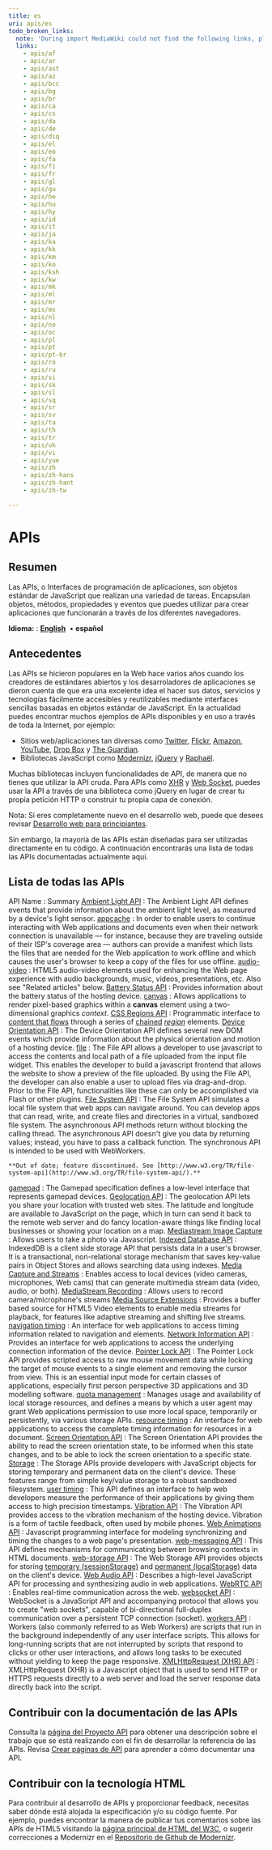 ```yaml
---
title: es
uri: apis/es
todo_broken_links:
  note: 'During import MediaWiki could not find the following links, please fix and adjust this list.'
  links:
    - apis/af
    - apis/ar
    - apis/ast
    - apis/az
    - apis/bcc
    - apis/bg
    - apis/br
    - apis/ca
    - apis/cs
    - apis/da
    - apis/de
    - apis/diq
    - apis/el
    - apis/eo
    - apis/fa
    - apis/fi
    - apis/fr
    - apis/gl
    - apis/gu
    - apis/he
    - apis/hu
    - apis/hy
    - apis/id
    - apis/it
    - apis/ja
    - apis/ka
    - apis/kk
    - apis/km
    - apis/ko
    - apis/ksh
    - apis/kw
    - apis/mk
    - apis/ml
    - apis/mr
    - apis/ms
    - apis/nl
    - apis/no
    - apis/oc
    - apis/pl
    - apis/pt
    - apis/pt-br
    - apis/ro
    - apis/ru
    - apis/si
    - apis/sk
    - apis/sl
    - apis/sq
    - apis/sr
    - apis/sv
    - apis/ta
    - apis/th
    - apis/tr
    - apis/uk
    - apis/vi
    - apis/yue
    - apis/zh
    - apis/zh-hans
    - apis/zh-hant
    - apis/zh-tw

---
```

# APIs

## Resumen

Las APIs, o Interfaces de programación de aplicaciones, son objetos estándar de JavaScript que realizan una variedad de tareas. Encapsulan objetos, métodos, propiedades y eventos que puedes utilizar para crear aplicaciones que funcionarán a través de los diferentes navegadores.

**Idioma:**
:   **[English](/apis)**  • <span lang="es">**español**</span>

## Antecedentes

Las APIs se hicieron populares en la Web hace varios años cuando los creadores de estándares abiertos y los desarroladores de aplicaciones se dieron cuenta de que era una excelente idea el hacer sus datos, servicios y tecnologías fácilmente accesibles y reutilizables mediante interfaces sencillas basadas en objetos estándar de JavaScript. En la actualidad puedes encontrar muchos ejemplos de APIs disponibles y en uso a través de toda la Internet, por ejemplo:

-   Sitios web/aplicaciones tan diversas como [Twitter](https://dev.twitter.com/docs), [Flickr](http://www.flickr.com/services/developer/), [Amazon](https://affiliate-program.amazon.com/gp/advertising/api/detail/main.html), [YouTube](http://code.google.com/apis/youtube/overview.html), [Drop Box](http://www.dropbox.com/developers) y [The Guardian](http://www.guardian.co.uk/open-platform).
-   Bibliotecas JavaScript como [Modernizr](http://modernizr.com/), [jQuery](http://jquery.com/) y [Raphaël](http://raphaeljs.com/).

Muchas bibliotecas incluyen funcionalidades de API, de manera que no tienes que utilizar la API cruda. Para APIs como [XHR](/apis/xhr) y [Web Socket](/apis/websocket), puedes usar la API a través de una biblioteca como jQuery en lugar de crear tu propia petición HTTP o construir tu propia capa de conexión.

Nota: Si eres completamente nuevo en el desarrollo web, puede que desees revisar [Desarrollo web para principiantes](/beginners/es).

Sin embargo, la mayoría de las APIs están diseñadas para ser utilizadas directamente en tu código. A continuación encontrarás una lista de todas las APIs documentadas actualmente aqui.

## Lista de todas las APIs

API Name
:   Summary
[Ambient Light API](/apis/ambient_light)
:   The Ambient Light API defines events that provide information about the ambient light level, as measured by a device's light sensor.
[appcache](/apis/appcache)
:   In order to enable users to continue interacting with Web applications and documents even when their network connection is unavailable — for instance, because they are traveling outside of their ISP's coverage area — authors can provide a manifest which lists the files that are needed for the Web application to work offline and which causes the user's browser to keep a copy of the files for use offline.
[audio-video](/apis/audio-video)
:   HTML5 audio-video elements used for enhancing the Web page experience with audio backgrounds, music, videos, presentations, etc. Also see "Related articles" below.
[Battery Status API](/apis/battery_status)
:   Provides information about the battery status of the hosting device.
[canvas](/apis/canvas)
:   Allows applications to render pixel-based graphics within a **canvas** element using a two-dimensional graphics *context*.
[CSS Regions API](/apis/css-regions)
:   Programmatic interface to [content that flows](/css/concepts/named_flow) through a series of [chained](/css/concepts/region_chain) [*region*](/css/concepts/region) elements.
[Device Orientation API](/apis/device_orientation)
:   The Device Orientation API defines several new DOM events which provide information about the physical orientation and motion of a hosting device.
[file](/apis/file)
:   The File API allows a developer to use javascript to access the contents and local path of a file uploaded from the input file widget. This enables the developer to build a javascript frontend that allows the website to show a preview of the file uploaded. By using the File API, the developer can also enable a user to upload files via drag-and-drop. Prior to the File API, functionalities like these can only be accomplished via Flash or other plugins.
[File System API](/apis/filesystem)
:   The File System API simulates a local file system that web apps can navigate around. You can develop apps that can read, write, and create files and directories in a virtual, sandboxed file system. The asynchronous API methods return without blocking the calling thread. The asynchronous API doesn't give you data by returning values; instead, you have to pass a callback function. The synchronous API is intended to be used with WebWorkers.

    **Out of date; feature discontinued. See [http://www.w3.org/TR/file-system-api](http://www.w3.org/TR/file-system-api/).**

[gamepad](/apis/gamepad)
:   The Gamepad specification defines a low-level interface that represents gamepad devices.
[Geolocation API](/apis/geolocation)
:   The geolocation API lets you share your location with trusted web sites. The latitude and longitude are available to JavaScript on the page, which in turn can send it back to the remote web server and do fancy location-aware things like finding local businesses or showing your location on a map.
[Mediastream Image Capture](/apis/image_capture)
:   Allows users to take a photo via Javascript.
[Indexed Database API](/apis/indexeddb)
:   IndexedDB is a client side storage API that persists data in a user's browser. It is a transactional, non-relational storage mechanism that saves key-value pairs in Object Stores and allows searching data using indexes.
[Media Capture and Streams](/apis/media_capture_and_streams)
:   Enables access to local devices (video cameras, microphones, Web cams) that can generate multimedia stream data (video, audio, or both).
[MediaStream Recording](/apis/media_recorder)
:   Allows users to record camera/microphone's streams
[Media Source Extensions](/apis/media_source_extensions)
:   Provides a buffer based source for HTML5 Video elements to enable media streams for playback, for features like adaptive streaming and shifting live streams.
[navigation timing](/apis/navigation_timing)
:   An interface for web applications to access timing information related to navigation and elements.
[Network Information API](/apis/network_information)
:   Provides an interface for web applications to access the underlying connection information of the device.
[Pointer Lock API](/apis/pointer_lock)
:   The Pointer Lock API provides scripted access to raw mouse movement data while locking the target of mouse events to a single element and removing the cursor from view. This is an essential input mode for certain classes of applications, especially first person perspective 3D applications and 3D modelling software.
[quota management](/apis/quota_management)
:   Manages usage and availability of local storage resources, and defines a means by which a user agent may grant Web applications permission to use more local space, temporarily or persistently, via various storage APIs.
[resource timing](/apis/resource_timing)
:   An interface for web applications to access the complete timing information for resources in a document.
[Screen Orientation API](/apis/screen_orientation)
:   The Screen Orientation API provides the ability to read the screen orientation state, to be informed when this state changes, and to be able to lock the screen orientation to a specific state.
[Storage](/apis/storage)
:   The Storage APIs provide developers with JavaScript objects for storing temporary and permanent data on the client's device. These features range from simple key/value storage to a robust sandboxed filesystem.
[user timing](/apis/user_timing)
:   This API defines an interface to help web developers measure the performance of their applications by giving them access to high precision timestamps.
[Vibration API](/apis/vibration)
:   The Vibration API provides access to the vibration mechanism of the hosting device. Vibration is a form of tactile feedback, often used by mobile phones.
[Web Animations API](/apis/web_animations)
:   Javascript programming interface for modeling synchronizing and timing the changes to a web page's presentation.
[web-messaging API](/apis/web-messaging)
:   This API defines mechanisms for communicating between browsing contexts in HTML documents.
[web-storage API](/apis/web-storage)
:   The Web Storage API provides objects for storing [temporary (sessionStorage)](/apis/web-storage/Storage/sessionStorage) and [permanent (localStorage)](/apis/web-storage/Storage/localStorage) data on the client's device.
[Web Audio API](/apis/webaudio)
:   Describes a high-level JavaScript API for processing and synthesizing audio in web applications.
[WebRTC API](/apis/webrtc)
:   Enables real-time communication across the web.
[websocket API](/apis/websocket)
:   WebSocket is a JavaScript API and accompanying protocol that allows you to create "web sockets", capable of bi-directional full-duplex communication over a persistent TCP connection (socket).
[workers API](/apis/workers)
:   Workers (also commonly referred to as Web Workers) are scripts that run in the background independently of any user interface scripts. This allows for long-running scripts that are not interrupted by scripts that respond to clicks or other user interactions, and allows long tasks to be executed without yielding to keep the page responsive.
[XMLHttpRequest (XHR) API](/apis/xhr)
:   XMLHttpRequest (XHR) is a Javascript object that is used to send HTTP or HTTPS requests directly to a web server and load the server response data directly back into the script.

## Contribuir con la documentación de las APIs

Consulta la [página del Proyecto API](/WPD:Proposals/api_docs) para obtener una descripción sobre el trabajo que se está realizando con el fin de desarrollar la referencia de las APIs. Revisa [Crear páginas de API](/WPD:Creating_API_pages) para aprender a cómo documentar una API.

## Contribuir con la tecnología HTML

Para contribuir al desarrollo de APIs y proporcionar feedback, necesitas saber dónde está alojada la especificación y/o su código fuente. Por ejemplo, puedes encontrar la manera de publicar tus comentarios sobre las APIs de HTML5 visitando la [página principal de HTML del W3C](http://www.w3.org/html/), o sugerir correcciones a Modernizr en el [Repositorio de Github de Modernizr](https://github.com/Modernizr/Modernizr).
